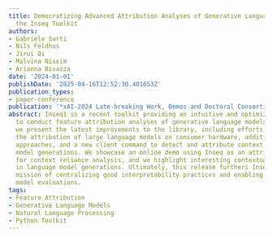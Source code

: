 ```yaml
---
title: Democratizing Advanced Attribution Analyses of Generative Language Models with
  the Inseq Toolkit
authors:
- Gabriele Sarti
- Nils Feldhus
- Jirui Qi
- Malvina Nissim
- Arianna Bisazza
date: '2024-01-01'
publishDate: '2025-04-16T12:52:30.401653Z'
publication_types:
- paper-conference
publication: '*xAI-2024 Late-breaking Work, Demos and Doctoral Consortium Joint Proceedings*'
abstract: Inseq1 is a recent toolkit providing an intuitive and optimized interface
  to conduct feature attribution analyses of generative language models. In this work,
  we present the latest improvements to the library, including efforts to simplify
  the attribution of large language models on consumer hardware, additional attribution
  approaches, and a new client command to detect and attribute context usage in language
  model generations. We showcase an online demo using Inseq as an attribution backbone
  for context reliance analysis, and we highlight interesting contextual patterns
  in language model generations. Ultimately, this release furthers Inseqtextquoterights
  mission of centralizing good interpretability practices and enabling fair and reproducible
  model evaluations.
tags:
- Feature Attribution
- Generative Language Models
- Natural Language Processing
- Python Toolkit
---
```

